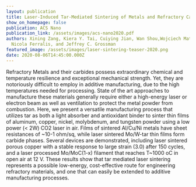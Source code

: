 ```yaml
---
layout: publication
title: Laser-Induced Tar-Mediated Sintering of Metals and Refractory Carbides in Air
show_on_homepage: false
publication: ACS Nano
publication_link: /assets/images/acs-nano2020.pdf
authors: Xining Zang, Kiera Y. Tai, Cuiying Jian, Wan Shou,Wojciech Matusik,
  Nicola Ferralis, and Jeffrey C. Grossman
featured_image: /assets/images/laser-sintering-teaser-2020.png
date: 2020-08-06T14:45:00.000Z
---
```

Refractory Metals and their carbides possess extraordinary chemical and temperature resilience and exceptional mechanical strength. Yet, they are notoriously difficult to employ in additive manufacturing, due to the high temperatures needed for processing. State of the art approaches to manufacture these materials generally require either a high-energy laser or electron beam as well as ventilation to protect the metal powder from combustion. Here, we present a versatile manufacturing process that utilizes tar as both a light absorber and antioxidant binder to sinter thin films of aluminum, copper, nickel, molybdenum, and tungsten powder using a low power (< 2W) CO2 laser in air. Films of sintered Al/Cu/Ni metals have sheet resistances of \~10-1 ohm/sq, while laser sintered Mo/W-tar thin films form carbide phases. Several devices are demonstrated, including laser sintered porous copper with a stable response to large strain (3.0) after 150 cycles, and a laser processed Mo/MoC(1-x) filament that reaches T\~1000 oC in open air at 12 V. These results show that tar mediated laser sintering represents a possible low-energy, cost-effective route for engineering refractory materials, and one that can easily be extended to additive manufacturing processes.